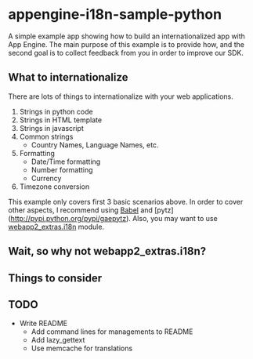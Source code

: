 appengine-i18n-sample-python
============================

A simple example app showing how to build an internationalized app with App
Engine. The main purpose of this example is to provide how,
and the second goal is to collect feedback from you in order to improve our
SDK.

What to internationalize
------------------------

There are lots of things to internationalize with your web applications.

1.  Strings in python code
2.  Strings in HTML template
3.  Strings in javascript
4.  Common strings
    - Country Names, Language Names, etc.
5.  Formatting
    - Date/Time formatting
    - Number formatting
    - Currency
6.  Timezone conversion

This example only covers first 3 basic scenarios above. In order to cover other
aspects, I recommend using [Babel](http://babel.edgewall.org/) and [pytz]
(http://pypi.python.org/pypi/gaepytz). Also, you may want to use
[webapp2_extras.i18n](http://webapp-improved.appspot.com/tutorials/i18n.html)
module.

Wait, so why not webapp2_extras.i18n?
-------------------------------------


Things to consider
------------------


TODO
----

- Write README
  - Add command lines for managements to README
  - Add lazy_gettext
  - Use memcache for translations
